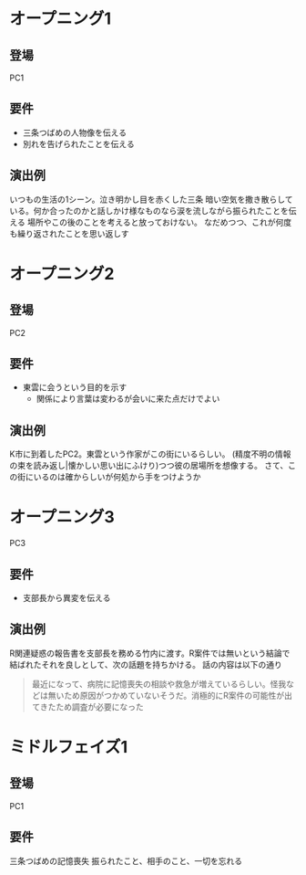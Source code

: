 # オープニング1

## 登場

PC1

## 要件

- 三条つばめの人物像を伝える
- 別れを告げられたことを伝える

## 演出例

いつもの生活の1シーン。泣き明かし目を赤くした三条
暗い空気を撒き散らしている。何か合ったのかと話しかけ様なものなら涙を流しながら振られたことを伝える
場所やこの後のことを考えると放っておけない。
なだめつつ、これが何度も繰り返されたことを思い返しす

# オープニング2

## 登場

PC2

## 要件

- 東雲に会うという目的を示す
  - 関係により言葉は変わるが会いに来た点だけでよい

## 演出例

K市に到着したPC2。東雲という作家がこの街にいるらしい。
(精度不明の情報の束を読み返し|懐かしい思い出にふけり)つつ彼の居場所を想像する。
さて、この街にいるのは確からしいが何処から手をつけようか

# オープニング3

PC3

## 要件

- 支部長から異変を伝える

## 演出例

R関連疑惑の報告書を支部長を務める竹内に渡す。R案件では無いという結論で結ばれたそれを良しとして、次の話題を持ちかける。
話の内容は以下の通り

> 最近になって、病院に記憶喪失の相談や救急が増えているらしい。怪我などは無いため原因がつかめていないそうだ。消極的にR案件の可能性が出てきたため調査が必要になった

# ミドルフェイズ1

## 登場

PC1

## 要件

三条つばめの記憶喪失
振られたこと、相手のこと、一切を忘れる